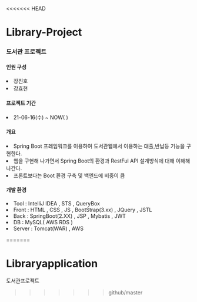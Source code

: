 <<<<<<< HEAD
# Library-Project
<h3>도서관 프로젝트</h3>
<h4>인원 구성</h4>
<li>장진호 </li>
<li>강효현</li>
<h4>프로젝트 기간</h4>
<li>21-06-16(수)  ~  NOW( )</li>
<h4>개요</h4>
<li>Spring Boot 프레임워크를 이용하여 도서관웹에서 이용하는 대출,반납등 기능을 구현한다.</li>
<li>웹을 구현해 나가면서 Spring Boot의 환경과 RestFul API 설계방식에 대해 이해해 나간다.</li>
<li>프론트보다는 Boot 환경 구축 및 백엔드에 비중이 큼</li>
<h4>개발 환경</h4>
<li>Tool : IntelliJ IDEA , STS , QueryBox</li>
<li>Front : HTML , CSS , JS , BootStrap(3.xx) , JQuery , JSTL</li>
<li>Back : SpringBoot(2.XX) , JSP , Mybatis , JWT </li>
<li>DB : MySQL( AWS RDS )</li>
<li>Server : Tomcat(WAR) , AWS</li>







=======
# Libraryapplication
도서관프로젝트
>>>>>>> github/master
